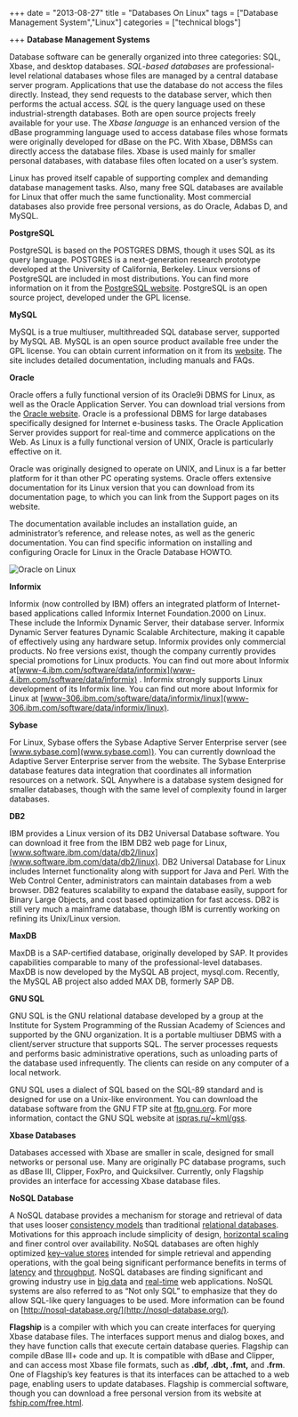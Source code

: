 +++ 
date = "2013-08-27"
title = "Databases On Linux"
tags = ["Database Management System","Linux"]
categories = ["technical  blogs"]

+++
**Database Management Systems**

Database software can be generally organized into three categories: SQL, Xbase, and desktop databases. _SQL-based databases_ are professional-level relational databases whose files are managed by a central database server program. Applications that use the database do not access the files directly. Instead, they send requests to the database server, which then performs the actual access. _SQL_ is the query language used on these industrial-strength databases. Both are open source projects freely available for your use. The _Xbase language_ is an enhanced version of the dBase programming language used to access database files whose formats were originally developed for dBase on the PC. With Xbase, DBMSs can directly access the database files. Xbase is used mainly for smaller personal databases, with database files often located on a user’s system.

Linux has proved itself capable of supporting complex and demanding database management tasks. Also, many free SQL databases are available for Linux that offer much the same functionality. Most commercial databases also provide free personal versions, as do Oracle, Adabas D, and MySQL.

**PostgreSQL**

 PostgreSQL is based on the POSTGRES DBMS, though it uses SQL as its query language. POSTGRES is a next-generation research prototype developed at the University of California, Berkeley. Linux versions of PostgreSQL are included in most distributions. You can find more information on it from the [PostgreSQL website](www.postgresql.org). PostgreSQL is an open source project, developed under the GPL license.

**MySQL**

 MySQL is a true multiuser, multithreaded SQL database server, supported by MySQL AB. MySQL is an open source product available free under the GPL license. You can obtain current information on it from its [website](www.mysql.com). The site includes detailed documentation, including manuals and FAQs.

**Oracle**

Oracle offers a fully functional version of its Oracle9i DBMS for Linux, as well as the Oracle Application Server. You can download trial versions from the [Oracle website](www.oracle.com). Oracle is a professional DBMS for large databases specifically designed for Internet e-business tasks. The Oracle Application Server provides support for real-time and commerce applications on the Web. As Linux is a fully functional version of UNIX, Oracle is particularly effective on it.

Oracle was originally designed to operate on UNIX, and Linux is a far better platform for it than other PC operating systems. Oracle offers extensive documentation for its Linux version that you can download from its documentation page, to which you can link from the Support pages on its website.

The documentation available includes an installation guide, an administrator’s reference, and release notes, as well as the generic documentation. You can find specific information on installing and configuring Oracle for Linux in the Oracle Database HOWTO. 
  
![Oracle on Linux](/images/oracle-linux.jpg)

**Informix**

Informix (now controlled by IBM) offers an integrated platform of Internet-based applications called Informix Internet Foundation.2000 on Linux. These include the Informix Dynamic Server, their database server. Informix Dynamic Server features Dynamic Scalable Architecture, making it capable of effectively using any hardware setup. Informix provides only commercial products. No free versions exist, though the company currently provides special promotions for Linux products. You can find out more about Informix at[www-4.ibm.com/software/data/informix](www-4.ibm.com/software/data/informix) . Informix strongly supports Linux development of its Informix line. You can find out more about Informix for Linux at [www-306.ibm.com/software/data/informix/linux](www-306.ibm.com/software/data/informix/linux).

**Sybase**

For Linux, Sybase offers the Sybase Adaptive Server Enterprise server (see [www.sybase.com](www.sybase.com)). You can currently download the Adaptive Server Enterprise server from the website. The Sybase Enterprise database features data integration that coordinates all information resources on a network. SQL Anywhere is a database system designed for smaller databases, though with the same level of complexity found in larger databases.

**DB2**

IBM provides a Linux version of its DB2 Universal Database software. You can download it free from the IBM DB2 web page for Linux,[www.software.ibm.com/data/db2/linux](www.software.ibm.com/data/db2/linux). DB2 Universal Database for Linux includes Internet functionality along with support for Java and Perl. With the Web Control Center, administrators can maintain databases from a web browser. DB2 features scalability to expand the database easily, support for Binary Large Objects, and cost based optimization for fast access. DB2 is still very much a mainframe database, though IBM is currently working on refining its Unix/Linux version.

**MaxDB**

MaxDB is a SAP-certified database, originally developed by SAP. It provides capabilities comparable to many of the professional-level databases. MaxDB is now developed by the MySQL AB project, mysql.com. Recently, the MySQL AB project also added MAX DB, formerly SAP DB.

**GNU SQL**

GNU SQL is the GNU relational database developed by a group at the Institute for System Programming of the Russian Academy of Sciences and supported by the GNU organization. It is a portable multiuser DBMS with a client/server structure that supports SQL. The server processes requests and performs basic administrative operations, such as unloading parts of the database used infrequently. The clients can reside on any computer of a local network.

GNU SQL uses a dialect of SQL based on the SQL-89 standard and is designed for use on a Unix-like environment. You can download the database software from the GNU FTP site at [ftp.gnu.org](ftp.gnu.org). For more information, contact the GNU SQL website at [ispras.ru/~kml/gss](ispras.ru/~kml/gss).

**Xbase Databases**

Databases accessed with Xbase are smaller in scale, designed for small networks or personal use. Many are originally PC database programs, such as dBase III, Clipper, FoxPro, and Quicksilver. Currently, only Flagship provides an interface for accessing Xbase database files.

**NoSQL Database**

A NoSQL database provides a mechanism for storage and retrieval of data that uses looser [consistency models](https://en.wikipedia.org/wiki/Consistency_model) than traditional [relational databases](https://en.wikipedia.org/wiki/Relational_database). Motivations for this approach include simplicity of design, [horizontal scaling](https://en.wikipedia.org/wiki/Scalability#Horizontal_and_vertical_scaling) and finer control over availability. NoSQL databases are often highly optimized [key–value stores](https://en.wikipedia.org/wiki/NoSQL#Key.E2.80.93value_stores) intended for simple retrieval and appending operations, with the goal being significant performance benefits in terms of [latency](https://en.wikipedia.org/wiki/Latency) and [throughput](https://en.wikipedia.org/wiki/Throughput). NoSQL databases are finding significant and growing industry use in [big data](https://en.wikipedia.org/wiki/Big_data) and [real-time](https://en.wikipedia.org/wiki/Real-time_web) web applications. NoSQL systems are also referred to as “Not only SQL” to emphasize that they do allow SQL-like query languages to be used. More information can be found on [http://nosql-database.org/](http://nosql-database.org/).

__Flagship__ is a compiler with which you can create interfaces for querying Xbase database files. The interfaces support menus and dialog boxes, and they have function calls that execute certain database queries. Flagship can compile dBase III+ code and up. It is compatible with dBase and Clipper, and can access most Xbase file formats, such as __.dbf, .dbt, .fmt,__ and __.frm__. One of Flagship’s key features is that its interfaces can be attached to a web page, enabling users to update databases. Flagship is commercial software, though you can download a free personal version from its website at [fship.com/free.html](fship.com/free.html).
